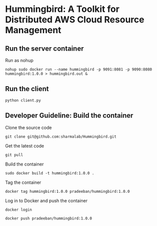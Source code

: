 # Hummingbird: A Toolkit for Distributed AWS Cloud Resource Management 

## Run the server container

Run as nohup
````
nohup sudo docker run --name hummingbird -p 9091:8081 -p 9090:8080 hummingbird:1.0.0 > hummingbird.out &
````

## Run the client
````
python client.py
````

## Developer Guideline: Build the container

Clone the source code
````
git clone git@github.com:sharmalab/Hummingbird.git
````

Get the latest code
````
git pull
````

Build the container
````
sudo docker build -t hummingbird:1.0.0 .
````
Tag the container
````
docker tag hummingbird:1.0.0 pradeeban/hummingbird:1.0.0
````

Log in to Docker and push the container
````
docker login

docker push pradeeban/hummingbird:1.0.0
````
